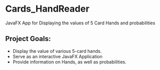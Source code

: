 # Cards_HandReader
JavaFX App for Displaying the values of 5 Card Hands and probabilities


## Project Goals:

- Display the value of various 5-card hands.
- Serve as an interactive JavaFX Application
- Provide information on Hands, as well as probabilities.
